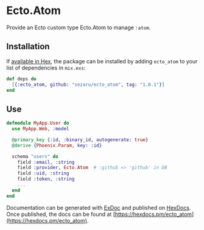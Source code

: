 # Ecto.Atom

Provide an Ecto custom type Ecto.Atom to manage `:atom`.

## Installation

If [available in Hex](https://hex.pm/docs/publish), the package can be installed
by adding `ecto_atom` to your list of dependencies in `mix.exs`:

```elixir
def deps do
  [{:ecto_atom, github: "sezaru/ecto_atom", tag: "1.0.1"}]
end
```

## Use

```elixir
defmodule MyApp.User do
  use MyApp.Web, :model

  @primary_key {:id, :binary_id, autogenerate: true}
  @derive {Phoenix.Param, key: :id}

  schema "users" do
    field :email, :string
    field :provider, Ecto.Atom  # :github => 'github' in DB
    field :uid, :string
    field :token, :string
    ...
  end
end
```

Documentation can be generated with [ExDoc](https://github.com/elixir-lang/ex_doc)
and published on [HexDocs](https://hexdocs.pm). Once published, the docs can
be found at [https://hexdocs.pm/ecto_atom](https://hexdocs.pm/ecto_atom).

